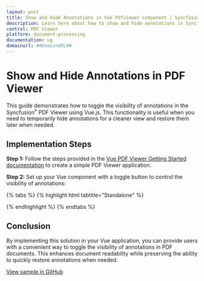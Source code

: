```yaml
---
layout: post
title: Show and Hide Annotations in Vue Pdfviewer component | Syncfusion
description: Learn here about how to show and hide annotations in Syncfusion Vue Pdfviewer component of Syncfusion Essential JS 2 and more.
control: PDF Viewer
platform: document-processing
documentation: ug
domainurl: ##DomainURL##
---
```


# Show and Hide Annotations in PDF Viewer

This guide demonstrates how to toggle the visibility of annotations in the Syncfusion<sup style="font-size:70%">&reg;</sup> PDF Viewer using Vue.js. This functionality is useful when you need to temporarily hide annotations for a cleaner view and restore them later when needed.

## Implementation Steps

**Step 1:** Follow the steps provided in the [Vue PDF Viewer Getting Started documentation](https://help.syncfusion.com/document-processing/pdf/pdf-viewer/vue/getting-started) to create a simple PDF Viewer application.

**Step 2:** Set up your Vue component with a toggle button to control the visibility of annotations:

{% tabs %}
{% highlight html tabtitle="Standalone" %}
<template>
<div id="app">
<button id="hideBtn" v-on:click="hideAnnotations">Hide Annotations</button>
<button id="unhideBtn" v-on:click="unhideAnnotations">Show Annotations</button>
<ejs-pdfviewer
id="pdfViewer"
ref="pdfviewer"
:documentPath="documentPath"
:resourceUrl="resourceUrl">
</ejs-pdfviewer>
</div>
</template>

<script>
import {
  PdfViewerComponent,
  Toolbar,
  Magnification,
  Navigation,
  LinkAnnotation,
  BookmarkView,
  ThumbnailView,
  Print,
  TextSelection,
  TextSearch,
  Annotation,
  FormFields,
  FormDesigner,
  PageOrganizer
} from '@syncfusion/ej2-vue-pdfviewer';

export default {
  name: 'app',
  components: {
    'ejs-pdfviewer': PdfViewerComponent,
  },
  data() {
    return {
      documentPath: "https://cdn.syncfusion.com/content/pdf/pdf-succinctly.pdf",
      resourceUrl: "https://cdn.syncfusion.com/ej2/30.1.37/dist/ej2-pdfviewer-lib",
      exportObject: "",
      annotationsVisible: true
    };
  },
  provide: {
    PdfViewer: [
      Toolbar, Magnification, Navigation, LinkAnnotation, BookmarkView,
      ThumbnailView, Print, TextSelection, TextSearch, Annotation, FormFields, FormDesigner, PageOrganizer
    ]
  },
  methods: {
    async hideAnnotations() {
      const viewer = this.$refs.pdfviewer.ej2Instances;
      try {
        const value = await viewer.exportAnnotationsAsObject();
        this.exportObject = JSON.stringify(value); // Convert object to string for later use
        viewer.deleteAnnotations();
      } catch (error) {
        console.error('Error hiding annotations:', error);
      }
    },
    unhideAnnotations() {
      const viewer = this.$refs.pdfviewer.ej2Instances;
      if (this.exportObject) {
        const parsedObject = JSON.parse(this.exportObject);
        viewer.importAnnotation(JSON.parse(parsedObject));
      }
    }
  }
};
</script>
{% endhighlight %}
{% endtabs %}

## Conclusion

By implementing this solution in your Vue application, you can provide users with a convenient way to toggle the visibility of annotations in PDF documents. This enhances document readability while preserving the ability to quickly restore annotations when needed.

[View sample in GitHub](https://github.com/SyncfusionExamples/vue-pdf-viewer-examples/tree/master/How%20to)